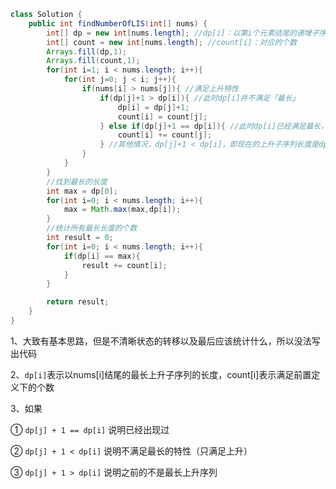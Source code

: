 ```java
class Solution {
    public int findNumberOfLIS(int[] nums) {
        int[] dp = new int[nums.length]; //dp[i]：以第i个元素结尾的递增子序列长度
        int[] count = new int[nums.length]; //count[i]：对应的个数
        Arrays.fill(dp,1);
        Arrays.fill(count,1);
        for(int i=1; i < nums.length; i++){
            for(int j=0; j < i; j++){
                if(nums[i] > nums[j]){ //满足上升特性
                    if(dp[j]+1 > dp[i]){ //此时dp[i]并不满足「最长」
                        dp[i] = dp[j]+1;
                        count[i] = count[j];
                    } else if(dp[j]+1 == dp[i]){ //此时dp[i]已经满足最长，例如对于1 3 4 5，已经找到了1 3 4，目前又出现了1 3 5
                        count[i] += count[j];
                    } //其他情况，dp[j]+1 < dp[i]，即现在的上升子序列长度是dp[j]+1，肯定不满足最长特性，不进行处理
                }
            }
        }
        //找到最长的长度
        int max = dp[0];
        for(int i=0; i < nums.length; i++){
            max = Math.max(max,dp[i]);
        }
        //统计所有最长长度的个数
        int result = 0;
        for(int i=0; i < nums.length; i++){
            if(dp[i] == max){
                result += count[i];
            }
        }

        return result;
    }
}
```

1、大致有基本思路，但是不清晰状态的转移以及最后应该统计什么，所以没法写出代码

2、`dp[i]`表示以nums[i]结尾的最长上升子序列的长度，count[i]表示满足前置定义下的个数

3、如果

① `dp[j] + 1 == dp[i]` 说明已经出现过

② `dp[j] + 1 < dp[i]` 说明不满足最长的特性（只满足上升）

③ `dp[j] + 1 > dp[i]` 说明之前的不是最长上升序列













































